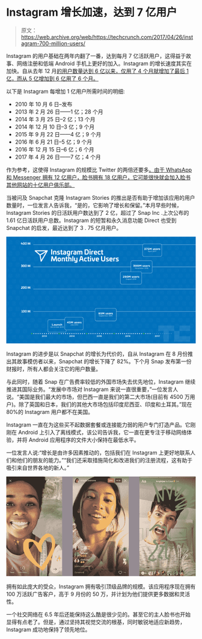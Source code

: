 # Instagram 增长加速，达到 7 亿用户 

> 原文：<https://web.archive.org/web/https://techcrunch.com/2017/04/26/instagram-700-million-users/>

Instagram 的用户基础在两年内翻了一番，达到每月 7 亿活跃用户，这得益于故事、网络注册和低端 Android 手机上更好的加入。Instagram 的增长速度其实在加快。自从去年 12 月[的用户数量达到 6 亿以来，仅用了 4 个月就增加了最后 1 亿，而从 5 亿增加到 6 亿用了 6 个月。](https://web.archive.org/web/20230219195301/https://techcrunch.com/2016/12/15/instagram-surges-past-600m-users-fueled-by-algorithmic-feed/)

以下是 Instagram 每增加 1 亿用户所需时间的明细:

*   2010 年 10 月 6 日–发布
*   2013 年 2 月 26 日——1 亿；28 个月
*   2014 年 3 月 25 日–2 亿；13 个月
*   2014 年 12 月 10 日–3 亿；9 个月
*   2015 年 9 月 22 日——4 亿；9 个月
*   2016 年 6 月 21 日–5 亿；9 个月
*   2016 年 12 月 15 日–6 亿；6 个月
*   2017 年 4 月 26 日——7 亿；4 个月

作为参考，这使得 Instagram 的规模比 Twitter 的两倍还要多[。由于 WhatsApp 和 Messenger 拥有 12 亿用户，脸书拥有 18 亿用户，它可能很快就会加入脸书其他网站的十亿用户俱乐部。](https://web.archive.org/web/20230219195301/https://techcrunch.com/2017/04/26/twitters-first-quarter-was-a-surprise-much-needed-hit/)

当被问及 Snapchat 克隆 Instagram Stories 的推出是否有助于增加该应用的用户数量时，一位发言人告诉我，“是的，它影响了增长和保留。”本月早些时候，Instagram Stories 的日活跃用户数达到了 2 亿，超过了 Snap Inc .上次公布的 1.61 亿日活跃用户总数。Instagram 的短暂和永久消息功能 Direct 也受到 Snapchat 的启发，最近达到了 3 . 75 亿月用户。

![](img/5191f371c36319410fe37f2953259dc3.png)

Instagram 的进步是以 Snapchat 的增长为代价的，自从 Instagram 在 8 月份推出其故事模仿者以来，Snapchat 的增长下降了 82%。下个月 Snap 发布第一份财报时，所有人都会关注它的用户数量。

与此同时，随着 Snap 在广告费率较低的外国市场失去优先地位，Instagram 继续推进其国际业务。“发展中市场对 Instagram 来说一直很重要，”一位发言人说。“美国是我们最大的市场，但巴西一直是我们的第二大市场(目前有 4500 万用户)。除了英国和日本，我们的其他大市场包括印度尼西亚、印度和土耳其。”现在 80%的 Instagram 用户都不在美国。

Instagram 一直在为这些买不起数据套餐或连接能力弱的用户专门打造产品。它刚刚在 Android 上引入了离线模式，该公司告诉我，它一直在更专注于移动网络体验，并将 Android 应用程序的文件大小保持在最低水平。

一位发言人说:“增长是由许多因素推动的，包括我们在 Instagram 上更好地联系人们和他们的朋友的能力。”“我们还采取措施简化和改进我们的注册流程，这有助于吸引来自世界各地的新人。”

![](img/bfe7f08a907f4ca29cb62fc0ee01ddf3.png)

拥有如此庞大的受众，Instagram 拥有吸引顶级品牌的规模。该应用程序现在拥有 100 万活跃广告客户，高于 9 月份的 50 万，并计划为他们提供更多数据和灵活性。

一个社交网络在 6.5 年后还能保持这么酷是很少见的。甚至它的主人脸书也开始显得有点老了。但是，通过坚持其视觉交流的根基，同时敏锐地适应新趋势，Instagram 成功地保持了领先地位。